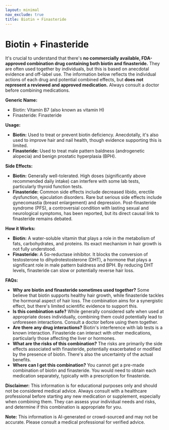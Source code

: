 ```yaml
---
layout: minimal
nav_exclude: true
title: Biotin + Finasteride
---
```


# Biotin + Finasteride

It's crucial to understand that there's **no commercially available, FDA-approved combination drug containing both biotin and finasteride.**  They are often used together by individuals, but this is based on anecdotal evidence and off-label use.  The information below reflects the individual actions of each drug and potential combined effects, but **does not represent a reviewed and approved medication.**  Always consult a doctor before combining medications.


**Generic Name:**

* Biotin: Vitamin B7 (also known as vitamin H)
* Finasteride: Finasteride


**Usage:**

* **Biotin:** Used to treat or prevent biotin deficiency.  Anecdotally, it's also used to improve hair and nail health, though evidence supporting this is limited.
* **Finasteride:** Used to treat male pattern baldness (androgenetic alopecia) and benign prostatic hyperplasia (BPH).


**Side Effects:**

* **Biotin:** Generally well-tolerated.  High doses (significantly above recommended daily intake) can interfere with some lab tests, particularly thyroid function tests.
* **Finasteride:**  Common side effects include decreased libido, erectile dysfunction, ejaculation disorders. Rare but serious side effects include gynecomastia (breast enlargement) and depression.  Post-finasteride syndrome (PFS), a controversial condition with lasting sexual and neurological symptoms, has been reported, but its direct causal link to finasteride remains debated.


**How it Works:**

* **Biotin:** A water-soluble vitamin that plays a role in the metabolism of fats, carbohydrates, and proteins.  Its exact mechanism in hair growth is not fully understood.
* **Finasteride:** A 5α-reductase inhibitor. It blocks the conversion of testosterone to dihydrotestosterone (DHT), a hormone that plays a significant role in male pattern baldness and BPH. By reducing DHT levels, finasteride can slow or potentially reverse hair loss.


**FAQs:**

* **Why are biotin and finasteride sometimes used together?**  Some believe that biotin supports healthy hair growth, while finasteride tackles the hormonal aspect of hair loss.  The combination aims for a synergistic effect, but there's limited scientific evidence to support this.
* **Is this combination safe?**  While generally considered safe when used at appropriate doses individually, combining them could potentially lead to unforeseen interactions.  Consult a doctor before using them together.
* **Are there any drug interactions?**  Biotin's interference with lab tests is a known interaction.  Finasteride can interact with other medications, particularly those affecting the liver or hormones.
* **What are the risks of this combination?**  The risks are primarily the side effects associated with finasteride, potentially exacerbated or modified by the presence of biotin.  There's also the uncertainty of the actual benefits.
* **Where can I get this combination?** You cannot get a pre-made combination of biotin and finasteride. You would need to obtain each medication separately, typically with a prescription for finasteride.


**Disclaimer:** This information is for educational purposes only and should not be considered medical advice.  Always consult with a healthcare professional before starting any new medication or supplement, especially when combining them. They can assess your individual needs and risks, and determine if this combination is appropriate for you.


**Note:** This information is AI-generated or crowd-sourced and may not be accurate. Please consult a medical professional for verified advice.